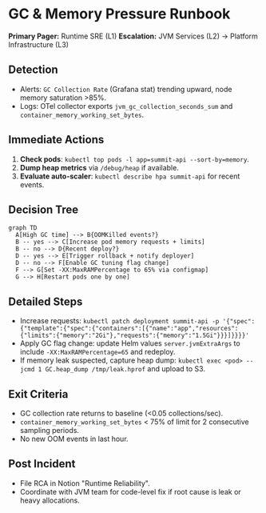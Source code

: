 # GC & Memory Pressure Runbook

**Primary Pager:** Runtime SRE (L1)
**Escalation:** JVM Services (L2) → Platform Infrastructure (L3)

## Detection
- Alerts: `GC Collection Rate` (Grafana stat) trending upward, node memory saturation >85%.
- Logs: OTel collector exports `jvm_gc_collection_seconds_sum` and `container_memory_working_set_bytes`.

## Immediate Actions
1. **Check pods**: `kubectl top pods -l app=summit-api --sort-by=memory`.
2. **Dump heap metrics** via `/debug/heap` if available.
3. **Evaluate auto-scaler**: `kubectl describe hpa summit-api` for recent events.

## Decision Tree
```mermaid
graph TD
  A[High GC time] --> B{OOMKilled events?}
  B -- yes --> C[Increase pod memory requests + limits]
  B -- no --> D{Recent deploy?}
  D -- yes --> E[Trigger rollback + notify deployer]
  D -- no --> F[Enable GC tuning flag change]
  F --> G[Set -XX:MaxRAMPercentage to 65% via configmap]
  G --> H[Restart pods one by one]
```

## Detailed Steps
- Increase requests: `kubectl patch deployment summit-api -p '{"spec":{"template":{"spec":{"containers":[{"name":"app","resources":{"limits":{"memory":"2Gi"},"requests":{"memory":"1.5Gi"}}}]}}}}'`
- Apply GC flag change: update Helm values `server.jvmExtraArgs` to include `-XX:MaxRAMPercentage=65` and redeploy.
- If memory leak suspected, capture heap dump: `kubectl exec <pod> -- jcmd 1 GC.heap_dump /tmp/leak.hprof` and upload to S3.

## Exit Criteria
- GC collection rate returns to baseline (<0.05 collections/sec).
- `container_memory_working_set_bytes` < 75% of limit for 2 consecutive sampling periods.
- No new OOM events in last hour.

## Post Incident
- File RCA in Notion "Runtime Reliability".
- Coordinate with JVM team for code-level fix if root cause is leak or heavy allocations.
